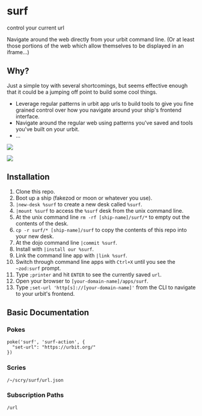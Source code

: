 # surf
control your current url

Navigate around the web directly from your urbit command line. (Or at least those portions of the web which allow themselves to be displayed in an iframe...)

## Why?
Just a simple toy with several shortcomings, but seems effective enough that it could be a jumping off point to build some cool things.

- Leverage regular patterns in urbit app urls to build tools to give you fine grained control over how you navigate around your ship's frontend interface.
- Navigate around the regular web using patterns you've saved and tools you've built on your urbit.
- ...

![](https://nyc3.digitaloceanspaces.com/s3.burtonjernigan/dev/surf/surf-ui.png)

![](https://nyc3.digitaloceanspaces.com/s3.burtonjernigan/dev/surf/surf-cli.png)

## Installation
1. Clone this repo.
2. Boot up a ship (fakezod or moon or whatever you use).
4. `|new-desk %surf` to create a new desk called `%surf`.
5. `|mount %surf` to access the `%surf` desk from the unix command line.
6. At the unix command line `rm -rf [ship-name]/surf/*` to empty out the contents of the desk.
7. `cp -r surf/* [ship-name]/surf` to copy the contents of this repo into your new desk.
8. At the dojo command line `|commit %surf`.
9. Install with `|install our %surf`.
10. Link the command line app with `|link %surf`.
11. Switch through command line apps with `Ctrl+X` until you see the `~zod:surf` prompt.
12. Type `;printer` and hit `ENTER` to see the currently saved `url`.
13. Open your browser to `[your-domain-name]/apps/surf`.
14. Type `;set-url 'http[s]://[your-domain-name]'` from the CLI to navigate to your urbit's frontend.

## Basic Documentation
### Pokes

```
poke('surf', 'surf-action', {
  "set-url": "https://urbit.org/"
})
```

### Scries

```
/~/scry/surf/url.json
```

### Subscription Paths

```
/url
```
